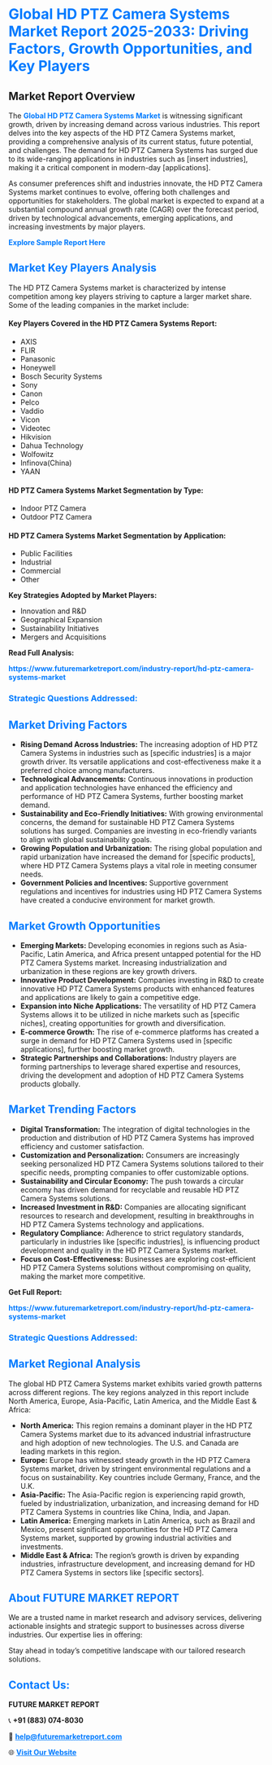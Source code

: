 <h1 style="color: #007BFF;">Global HD PTZ Camera Systems Market Report 2025-2033: Driving Factors, Growth Opportunities, and Key Players</h1>

<section id="overview">
<h2>Market Report Overview</h2>
<p>The <a href="https://www.futuremarketreport.com/industry-report/hd-ptz-camera-systems-market" style="color: #007BFF; text-decoration: none;"><strong>Global HD PTZ Camera Systems Market</strong></a> is witnessing significant growth, driven by increasing demand across various industries. This report delves into the key aspects of the HD PTZ Camera Systems market, providing a comprehensive analysis of its current status, future potential, and challenges. The demand for HD PTZ Camera Systems has surged due to its wide-ranging applications in industries such as [insert industries], making it a critical component in modern-day [applications].</p>
<p>As consumer preferences shift and industries innovate, the HD PTZ Camera Systems market continues to evolve, offering both challenges and opportunities for stakeholders. The global market is expected to expand at a substantial compound annual growth rate (CAGR) over the forecast period, driven by technological advancements, emerging applications, and increasing investments by major players.</p>
</section>

<section id="overview">
<p><a href="https://www.futuremarketreport.com/request-sample/reportId=81997" style="color: #007BFF; text-decoration: none;"><strong>Explore Sample Report Here</strong></a></p>
</section>

<section id="key-players">
<h2 style="color: #007BFF;">Market Key Players Analysis</h2>
<p>The HD PTZ Camera Systems market is characterized by intense competition among key players striving to capture a larger market share. Some of the leading companies in the market include:</p>
<h4>Key Players Covered in the HD PTZ Camera Systems Report:</h4>
<ul><li>AXIS</li><li>FLIR</li><li>Panasonic</li><li>Honeywell</li><li>Bosch Security Systems</li><li>Sony</li><li>Canon</li><li>Pelco</li><li>Vaddio</li><li>Vicon</li><li>Videotec</li><li>Hikvision</li><li>Dahua Technology</li><li>Wolfowitz</li><li>Infinova(China)</li><li>YAAN</li></ul>
<h4>HD PTZ Camera Systems Market Segmentation by Type:</h4>
<ul><li>Indoor PTZ Camera</li><li>Outdoor PTZ Camera</li></ul>

<h4>HD PTZ Camera Systems Market Segmentation by Application:</h4>
<ul><li>Public Facilities</li><li>Industrial</li><li>Commercial</li><li>Other</li></ul>
<p><strong>Key Strategies Adopted by Market Players:</strong></p>
<ul>
<li>Innovation and R&D</li>
<li>Geographical Expansion</li>
<li>Sustainability Initiatives</li>
<li>Mergers and Acquisitions</li>
</ul>
</section>

<section>
<p><strong>Read Full Analysis: </strong></p><a href="https://www.futuremarketreport.com/industry-report/hd-ptz-camera-systems-market" style="color: #007BFF; text-decoration: none;"><strong>https://www.futuremarketreport.com/industry-report/hd-ptz-camera-systems-market</strong></a>
<h3 style="color: #007BFF;">Strategic Questions Addressed:</h3>
</section>

<section id="driving-factors">
<h2 style="color: #007BFF;">Market Driving Factors</h2>
<ul>
<li><strong>Rising Demand Across Industries:</strong> The increasing adoption of HD PTZ Camera Systems in industries such as [specific industries] is a major growth driver. Its versatile applications and cost-effectiveness make it a preferred choice among manufacturers.</li>
<li><strong>Technological Advancements:</strong> Continuous innovations in production and application technologies have enhanced the efficiency and performance of HD PTZ Camera Systems, further boosting market demand.</li>
<li><strong>Sustainability and Eco-Friendly Initiatives:</strong> With growing environmental concerns, the demand for sustainable HD PTZ Camera Systems solutions has surged. Companies are investing in eco-friendly variants to align with global sustainability goals.</li>
<li><strong>Growing Population and Urbanization:</strong> The rising global population and rapid urbanization have increased the demand for [specific products], where HD PTZ Camera Systems plays a vital role in meeting consumer needs.</li>
<li><strong>Government Policies and Incentives:</strong> Supportive government regulations and incentives for industries using HD PTZ Camera Systems have created a conducive environment for market growth.</li>
</ul>
</section>

<section id="growth-opportunities">
<h2 style="color: #007BFF;">Market Growth Opportunities</h2>
<ul>
<li><strong>Emerging Markets:</strong> Developing economies in regions such as Asia-Pacific, Latin America, and Africa present untapped potential for the HD PTZ Camera Systems market. Increasing industrialization and urbanization in these regions are key growth drivers.</li>
<li><strong>Innovative Product Development:</strong> Companies investing in R&D to create innovative HD PTZ Camera Systems products with enhanced features and applications are likely to gain a competitive edge.</li>
<li><strong>Expansion into Niche Applications:</strong> The versatility of HD PTZ Camera Systems allows it to be utilized in niche markets such as [specific niches], creating opportunities for growth and diversification.</li>
<li><strong>E-commerce Growth:</strong> The rise of e-commerce platforms has created a surge in demand for HD PTZ Camera Systems used in [specific applications], further boosting market growth.</li>
<li><strong>Strategic Partnerships and Collaborations:</strong> Industry players are forming partnerships to leverage shared expertise and resources, driving the development and adoption of HD PTZ Camera Systems products globally.</li>
</ul>
</section>

<section id="trending-factors">
<h2 style="color: #007BFF;">Market Trending Factors</h2>
<ul>
<li><strong>Digital Transformation:</strong> The integration of digital technologies in the production and distribution of HD PTZ Camera Systems has improved efficiency and customer satisfaction.</li>
<li><strong>Customization and Personalization:</strong> Consumers are increasingly seeking personalized HD PTZ Camera Systems solutions tailored to their specific needs, prompting companies to offer customizable options.</li>
<li><strong>Sustainability and Circular Economy:</strong> The push towards a circular economy has driven demand for recyclable and reusable HD PTZ Camera Systems solutions.</li>
<li><strong>Increased Investment in R&D:</strong> Companies are allocating significant resources to research and development, resulting in breakthroughs in HD PTZ Camera Systems technology and applications.</li>
<li><strong>Regulatory Compliance:</strong> Adherence to strict regulatory standards, particularly in industries like [specific industries], is influencing product development and quality in the HD PTZ Camera Systems market.</li>
<li><strong>Focus on Cost-Effectiveness:</strong> Businesses are exploring cost-efficient HD PTZ Camera Systems solutions without compromising on quality, making the market more competitive.</li>
</ul>
</section>

<section>
<p><strong>Get Full Report: </strong></p><a href="https://www.futuremarketreport.com/industry-report/hd-ptz-camera-systems-market" style="color: #007BFF; text-decoration: none;"><strong>https://www.futuremarketreport.com/industry-report/hd-ptz-camera-systems-market</strong></a>
<h3 style="color: #007BFF;">Strategic Questions Addressed:</h3>
</section>


<section id="regional-analysis">
<h2 style="color: #007BFF;">Market Regional Analysis</h2>
<p>The global HD PTZ Camera Systems market exhibits varied growth patterns across different regions. The key regions analyzed in this report include North America, Europe, Asia-Pacific, Latin America, and the Middle East & Africa:</p>
<ul>
<li><strong>North America:</strong> This region remains a dominant player in the HD PTZ Camera Systems market due to its advanced industrial infrastructure and high adoption of new technologies. The U.S. and Canada are leading markets in this region.</li>
<li><strong>Europe:</strong> Europe has witnessed steady growth in the HD PTZ Camera Systems market, driven by stringent environmental regulations and a focus on sustainability. Key countries include Germany, France, and the U.K.</li>
<li><strong>Asia-Pacific:</strong> The Asia-Pacific region is experiencing rapid growth, fueled by industrialization, urbanization, and increasing demand for HD PTZ Camera Systems in countries like China, India, and Japan.</li>
<li><strong>Latin America:</strong> Emerging markets in Latin America, such as Brazil and Mexico, present significant opportunities for the HD PTZ Camera Systems market, supported by growing industrial activities and investments.</li>
<li><strong>Middle East & Africa:</strong> The region’s growth is driven by expanding industries, infrastructure development, and increasing demand for HD PTZ Camera Systems in sectors like [specific sectors].</li>
</ul>
</section>

<footer>
<h2 style="color: #007BFF;">About FUTURE MARKET REPORT</h2>
<p>We are a trusted name in market research and advisory services, delivering actionable insights and strategic support to businesses across diverse industries. Our expertise lies in offering:</p>

<p>Stay ahead in today’s competitive landscape with our tailored research solutions.</p>

<h2 style="color: #007BFF;">Contact Us:</h2>
<p><strong>FUTURE MARKET REPORT</strong></p>
<p>📞 <strong>+91 (883) 074-8030</strong></p>
<p>📧 <strong><a href="mailto:help@futuremarketreport.com" style="color: #007BFF;">help@futuremarketreport.com</a></strong></p>
<p>🌐 <strong><a href="https://www.futuremarketreport.com/" style="color: #007BFF;">Visit Our Website</a></strong></p>
</footer>
